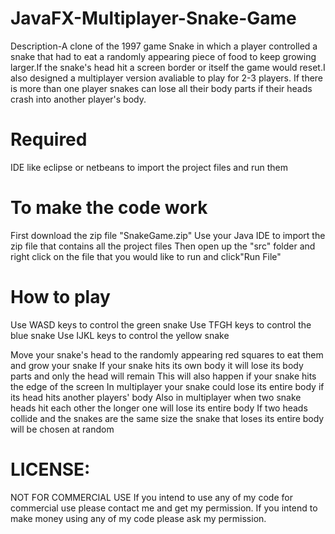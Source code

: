 # JavaFX-Multiplayer-Snake-Game

Description-A clone of the 1997 game Snake in which a player controlled a snake that had to eat a randomly appearing piece of food to keep growing larger.If the snake's head hit a screen border or itself the game would reset.I also designed a multiplayer version avaliable to play for 2-3 players. If there is more than one player snakes can lose all their body parts if their heads crash into another player's body.

# Required

IDE like eclipse or netbeans to import the project files and run them 


# To make the code work 

First download the zip file "SnakeGame.zip"
Use your Java IDE to import the zip file that contains all the project files
Then open up the "src" folder and right click on the  file that you would like to run and click"Run File"

# How to play 

Use WASD keys to control the green snake
Use TFGH keys to control the blue snake
Use IJKL keys to control the yellow snake 

Move your snake's head to the randomly appearing red squares to eat them and grow your snake
If your snake hits its own body it will lose its body parts and only the head will remain
This will also happen if your snake hits the edge of the screen 
In multiplayer your snake could lose its entire body if its head hits another players' body
Also in multiplayer when two snake heads hit each other the longer one will lose its entire body
If two heads collide and the snakes are the same size the snake that loses its entire body will be chosen at random



# LICENSE:
NOT FOR COMMERCIAL USE If you intend to use any of my code for commercial use please contact me and get my permission. If you intend to make money using any of my code please ask my permission.




